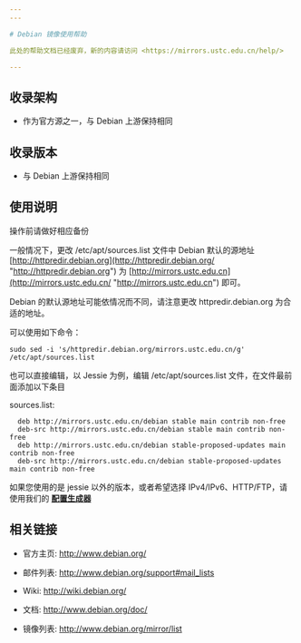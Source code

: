 ```yaml
---
---

# Debian 镜像使用帮助

此处的帮助文档已经废弃，新的内容请访问 <https://mirrors.ustc.edu.cn/help/>

---
```


## 收录架构

- 作为官方源之一，与 Debian 上游保持相同

## 收录版本

- 与 Debian 上游保持相同

## 使用说明

操作前请做好相应备份

一般情况下，更改 /etc/apt/sources.list 文件中 Debian 默认的源地址 [http://httpredir.debian.org](http://httpredir.debian.org/ "http://httpredir.debian.org") 为 [http://mirrors.ustc.edu.cn](http://mirrors.ustc.edu.cn/ "http://mirrors.ustc.edu.cn") 即可。

Debian 的默认源地址可能依情况而不同，请注意更改 httpredir.debian.org 为合适的地址。

可以使用如下命令：

    sudo sed -i 's/httpredir.debian.org/mirrors.ustc.edu.cn/g' /etc/apt/sources.list

也可以直接编辑，以 Jessie 为例，编辑 /etc/apt/sources.list 文件，在文件最前面添加以下条目

sources.list:

      deb http://mirrors.ustc.edu.cn/debian stable main contrib non-free
      deb-src http://mirrors.ustc.edu.cn/debian stable main contrib non-free
      deb http://mirrors.ustc.edu.cn/debian stable-proposed-updates main contrib non-free
      deb-src http://mirrors.ustc.edu.cn/debian stable-proposed-updates main contrib non-free

如果您使用的是 jessie 以外的版本，或者希望选择 IPv4/IPv6、HTTP/FTP，请使用我们的 **[配置生成器](https://mirrors.ustc.edu.cn/repogen/ "https://mirrors.ustc.edu.cn/repogen/")**

## 相关链接

- 官方主页: <http://www.debian.org/>

- 邮件列表: <http://www.debian.org/support#mail_lists>

- Wiki: <http://wiki.debian.org/>

- 文档: <http://www.debian.org/doc/>

- 镜像列表: <http://www.debian.org/mirror/list>
